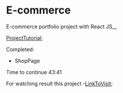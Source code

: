 # E-commerce
E-commerce portfolio project with React JS__

[ProjectTutorial](https://www.youtube.com/watch?v=jbfuzcrfjqQ&list=PLL9_aPC430RSsadtU3LJYuPr8XeCTd3M-&index=1&t=440s&ab_channel=GreatStack);

Completed: 
- ShopPage

Time to continue 43:41 

For watching result this project -[LinkToVisit](https://legogoua.github.io/E-commerce/);
